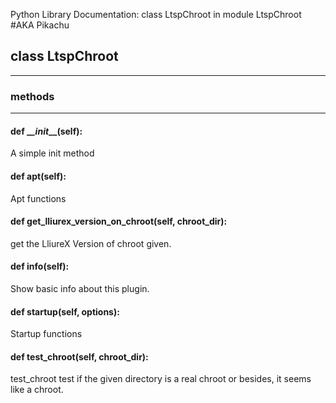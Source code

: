 Python Library Documentation: class LtspChroot in module LtspChroot #AKA Pikachu

## class __LtspChroot__
****************************************

### __methods__
****************************************
#### def __\__init__\__(self):

A simple init method

#### def __apt__(self):

Apt functions

#### def __get_lliurex_version_on_chroot__(self, chroot_dir):

get the LliureX Version of chroot given.

#### def __info__(self):

Show basic info about this plugin.

#### def __startup__(self, options):

Startup functions

#### def __test_chroot__(self, chroot_dir):

test_chroot test if the given directory is a real chroot or 
besides, it seems like a chroot.
